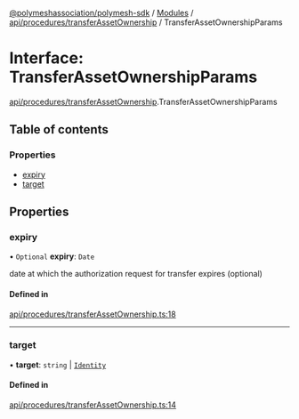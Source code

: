 [@polymeshassociation/polymesh-sdk](../README.md) / [Modules](../modules.md) / [api/procedures/transferAssetOwnership](../modules/api_procedures_transferAssetOwnership.md) / TransferAssetOwnershipParams

# Interface: TransferAssetOwnershipParams

[api/procedures/transferAssetOwnership](../modules/api_procedures_transferAssetOwnership.md).TransferAssetOwnershipParams

## Table of contents

### Properties

- [expiry](api_procedures_transferAssetOwnership.TransferAssetOwnershipParams.md#expiry)
- [target](api_procedures_transferAssetOwnership.TransferAssetOwnershipParams.md#target)

## Properties

### expiry

• `Optional` **expiry**: `Date`

date at which the authorization request for transfer expires (optional)

#### Defined in

[api/procedures/transferAssetOwnership.ts:18](https://github.com/PolymathNetwork/polymesh-sdk/blob/31dfa0dc/src/api/procedures/transferAssetOwnership.ts#L18)

___

### target

• **target**: `string` \| [`Identity`](../classes/api_entities_Identity.Identity.md)

#### Defined in

[api/procedures/transferAssetOwnership.ts:14](https://github.com/PolymathNetwork/polymesh-sdk/blob/31dfa0dc/src/api/procedures/transferAssetOwnership.ts#L14)
